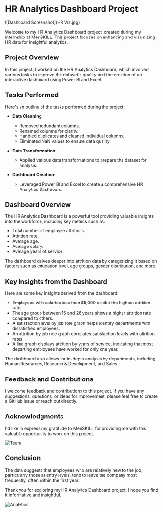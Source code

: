 # HR Analytics Dashboard Project

![Dashboard Screenshot](HR Viz.jpg)

Welcome to my HR Analytics Dashboard project, created during my internship at MeriSKILL. This project focuses on enhancing and visualizing HR data for insightful analytics.

## Project Overview

In this project, I worked on the HR Analytics Dashboard, which involved various tasks to improve the dataset's quality and the creation of an interactive dashboard using Power BI and Excel.

## Tasks Performed

Here's an outline of the tasks performed during the project:

- **Data Cleaning**:
  - Removed redundant columns.
  - Renamed columns for clarity.
  - Handled duplicates and cleaned individual columns.
  - Eliminated NaN values to ensure data quality.

- **Data Transformation**:
  - Applied various data transformations to prepare the dataset for analysis.

- **Dashboard Creation**:
  - Leveraged Power BI and Excel to create a comprehensive HR Analytics Dashboard.

## Dashboard Overview

The HR Analytics Dashboard is a powerful tool providing valuable insights into the workforce, including key metrics such as:

- Total number of employee attritions.
- Attrition rate.
- Average age.
- Average salary.
- Average years of service.

The dashboard delves deeper into attrition data by categorizing it based on factors such as education level, age groups, gender distribution, and more.

## Key Insights from the Dashboard

Here are some key insights derived from the dashboard:

- Employees with salaries less than $5,000 exhibit the highest attrition rate.
- The age group between 15 and 26 years shows a higher attrition rate compared to others.
- A satisfaction level by job role graph helps identify departments with dissatisfied employees.
- An attrition by job role graph correlates satisfaction levels with attrition rates.
- A line graph displays attrition by years of service, indicating that most departing employees have worked for only one year.

The dashboard also allows for in-depth analysis by departments, including Human Resources, Research & Development, and Sales.

## Feedback and Contributions

I welcome feedback and contributions to this project. If you have any suggestions, questions, or ideas for improvement, please feel free to create a GitHub issue or reach out directly.

## Acknowledgments

I'd like to express my gratitude to MeriSKILL for providing me with this valuable opportunity to work on this project.

![Team](team_photo.png)

## Conclusion

The data suggests that employees who are relatively new to the job, particularly those at entry levels, tend to leave the company most frequently, often within the first year.

Thank you for exploring my HR Analytics Dashboard project. I hope you find it informative and insightful.

![Analytics](analytics_chart.png)

